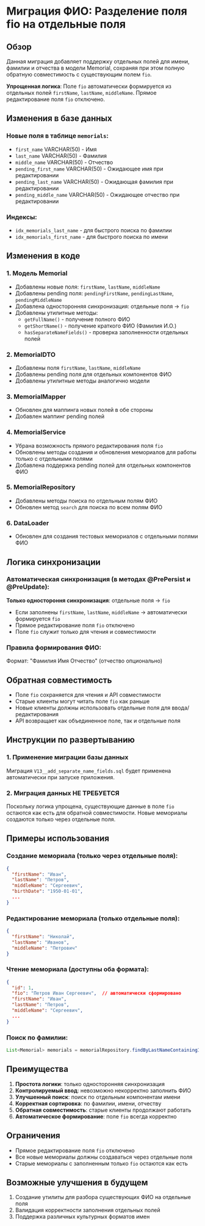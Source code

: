# Миграция ФИО: Разделение поля fio на отдельные поля

## Обзор

Данная миграция добавляет поддержку отдельных полей для имени, фамилии и отчества в модели Memorial, сохраняя при этом полную обратную совместимость с существующим полем `fio`.

**Упрощенная логика**: Поле `fio` автоматически формируется из отдельных полей `firstName`, `lastName`, `middleName`. Прямое редактирование поля `fio` отключено.

## Изменения в базе данных

### Новые поля в таблице `memorials`:
- `first_name` VARCHAR(50) - Имя
- `last_name` VARCHAR(50) - Фамилия  
- `middle_name` VARCHAR(50) - Отчество
- `pending_first_name` VARCHAR(50) - Ожидающее имя при редактировании
- `pending_last_name` VARCHAR(50) - Ожидающая фамилия при редактировании
- `pending_middle_name` VARCHAR(50) - Ожидающее отчество при редактировании

### Индексы:
- `idx_memorials_last_name` - для быстрого поиска по фамилии
- `idx_memorials_first_name` - для быстрого поиска по имени

## Изменения в коде

### 1. Модель Memorial
- Добавлены новые поля: `firstName`, `lastName`, `middleName`
- Добавлены pending поля: `pendingFirstName`, `pendingLastName`, `pendingMiddleName`
- Добавлена односторонняя синхронизация: отдельные поля → `fio`
- Добавлены утилитные методы:
  - `getFullName()` - получение полного ФИО
  - `getShortName()` - получение краткого ФИО (Фамилия И.О.)
  - `hasSeparateNameFields()` - проверка заполненности отдельных полей

### 2. MemorialDTO
- Добавлены поля `firstName`, `lastName`, `middleName`
- Добавлены pending поля для отдельных компонентов ФИО
- Добавлены утилитные методы аналогично модели

### 3. MemorialMapper
- Обновлен для маппинга новых полей в обе стороны
- Добавлен маппинг pending полей

### 4. MemorialService
- Убрана возможность прямого редактирования поля `fio`
- Обновлены методы создания и обновления мемориалов для работы только с отдельными полями
- Добавлена поддержка pending полей для отдельных компонентов ФИО

### 5. MemorialRepository
- Добавлены методы поиска по отдельным полям ФИО
- Обновлен метод `search` для поиска по всем полям ФИО

### 6. DataLoader
- Обновлен для создания тестовых мемориалов с отдельными полями ФИО

## Логика синхронизации

### Автоматическая синхронизация (в методах @PrePersist и @PreUpdate):

**Только одностороння синхронизация**: отдельные поля → `fio`

- Если заполнены `firstName`, `lastName`, `middleName` → автоматически формируется `fio`
- Прямое редактирование поля `fio` отключено
- Поле `fio` служит только для чтения и совместимости

### Правила формирования ФИО:
Формат: "Фамилия Имя Отчество" (отчество опционально)

## Обратная совместимость

- Поле `fio` сохраняется для чтения и API совместимости
- Старые клиенты могут читать поле `fio` как раньше
- Новые клиенты должны использовать отдельные поля для ввода/редактирования
- API возвращает как объединенное поле, так и отдельные поля

## Инструкции по развертыванию

### 1. Применение миграции базы данных
Миграция `V13__add_separate_name_fields.sql` будет применена автоматически при запуске приложения.

### 2. Миграция данных НЕ ТРЕБУЕТСЯ
Поскольку логика упрощена, существующие данные в поле `fio` остаются как есть для обратной совместимости. Новые мемориалы создаются только через отдельные поля.

## Примеры использования

### Создание мемориала (только через отдельные поля):
```json
{
  "firstName": "Иван",
  "lastName": "Петров", 
  "middleName": "Сергеевич",
  "birthDate": "1950-01-01",
  ...
}
```

### Редактирование мемориала (только отдельные поля):
```json
{
  "firstName": "Николай",
  "lastName": "Иванов",
  "middleName": "Петрович"
}
```

### Чтение мемориала (доступны оба формата):
```json
{
  "id": 1,
  "fio": "Петров Иван Сергеевич",  // автоматически сформировано
  "firstName": "Иван",
  "lastName": "Петров",
  "middleName": "Сергеевич",
  ...
}
```

### Поиск по фамилии:
```java
List<Memorial> memorials = memorialRepository.findByLastNameContainingIgnoreCase("Петров");
```

## Преимущества

1. **Простота логики**: только односторонняя синхронизация
2. **Контролируемый ввод**: невозможно некорректно заполнить ФИО
3. **Улучшенный поиск**: поиск по отдельным компонентам имени
4. **Корректная сортировка**: по фамилии, имени, отчеству
5. **Обратная совместимость**: старые клиенты продолжают работать
6. **Автоматическое формирование**: поле `fio` всегда корректно

## Ограничения

- Прямое редактирование поля `fio` отключено
- Все новые мемориалы должны создаваться через отдельные поля
- Старые мемориалы с заполненным только `fio` остаются как есть

## Возможные улучшения в будущем

1. Создание утилиты для разбора существующих ФИО на отдельные поля
2. Валидация корректности заполнения отдельных полей
3. Поддержка различных культурных форматов имен 